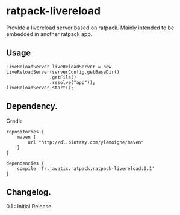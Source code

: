 # ratpack-livereload
Provide a livereload server based on ratpack. Mainly intended to be embedded in another ratpack app.

Usage
------
    LiveReloadServer liveReloadServer = new LiveReloadServer(serverConfig.getBaseDir()
                    .getFile()
                    .resolve("app"));
    liveReloadServer.start();


Dependency.
------

Gradle

    repositories {
        maven {
            url "http://dl.bintray.com/ylemoigne/maven"
        }
    }

    dependencies {
        compile 'fr.javatic.ratpack:ratpack-livereload:0.1'
    }

Changelog.
------
0.1   : Initial Release
